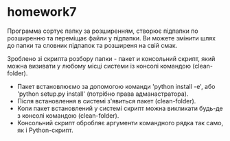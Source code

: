 # homework7

Программа сортує папку за розширенням, створює підпапки по розширенню та переміщає файли у підпапки. Ви можете змінити шлях до папки та словник підпапок та розширеня на свій смак.

Зроблено зі скрипта розбору папки - пакет и консольний скрипт, який можна визивати у любому місці системи із консолі командою (clean-folder).

- Пакет встановлюємо за допомогою команди 'python install -e', або 'python setup.py install' (потрібно права адманастратора).
- Після встановлення в системі з'явиться пакет (clean-folder).
- Коли пакет встановлений у системі скрипт можна викликати будь-де з консолі командою (clean-folder).
- Консольний скрипт обробляє аргументи командного рядка так само, як і Python-скрипт.
